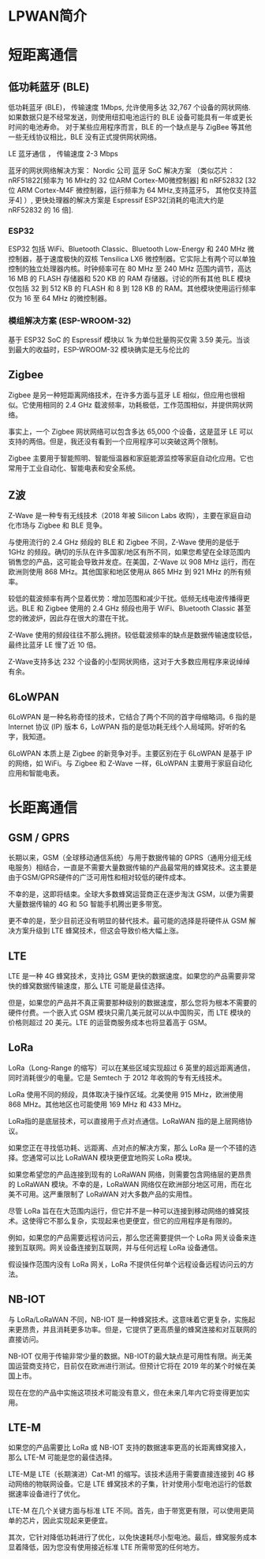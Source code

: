 # LPWAN简介


# 短距离通信

## 低功耗蓝牙 (BLE)
低功耗蓝牙 (BLE)， 传输速度 1Mbps, 允许使用多达 32,767 个设备的网状网络.
如果数据只是不经常发送，则使用纽扣电池运行的 BLE 设备可能具有一年或更长时间的电池寿命。
对于某些应用程序而言，BLE 的一个缺点是与 ZigBee 等其他一些无线协议相比，BLE 没有正式提供网状网络。

LE 蓝牙通信  ， 传输速度  2-3 Mbps

蓝牙的网状网络解决方案：
Nordic 公司 蓝牙 SoC 解决方案 （类似芯片：nRF51822[频率为 16 MHz的 32 位ARM Cortex-M0微控制器] 和 nRF52832 [32 位 ARM Cortex-M4F 微控制器，运行频率为 64 MHz,支持蓝牙5， 其他仅支持蓝牙4] ）, 更快处理器的解决方案是 Espressif ESP32[消耗的电流大约是 nRF52832 的 16 倍].

### ESP32
 ESP32 包括 WiFi、Bluetooth Classic、Bluetooth Low-Energy 和 240 MHz 微控制器，基于速度极快的双核 Tensilica LX6 微控制器。它实际上有两个可以单独控制的独立处理器内核。时钟频率可在 80 MHz 至 240 MHz 范围内调节，高达 16 MB 的 FLASH 存储器和 520 KB 的 RAM 存储器。讨论的所有其他 BLE 模块仅包括 32 到 512 KB 的 FLASH 和 8 到 128 KB 的 RAM。其他模块使用运行频率仅为 16 至 64 MHz 的微控制器。

### 模组解决方案 (ESP-WROOM-32)
基于 ESP32 SoC 的 Espressif 模块以 1k 为单位批量购买仅需 3.59 美元。当谈到最大的收益时，ESP-WROOM-32 模块确实是无与伦比的

## Zigbee
Zigbee 是另一种短距离网络技术，在许多方面与蓝牙 LE 相似，但应用也很相似。它使用相同的 2.4 GHz 载波频率，功耗极低，工作范围相似，并提供网状网络。

事实上，一个 Zigbee 网状网络可以包含多达 65,000 个设备，这是蓝牙 LE 可以支持的两倍。但是，我还没有看到一个应用程序可以突破这两个限制。

Zigbee 主要用于智能照明、智能恒温器和家庭能源监控等家庭自动化应用。它也常用于工业自动化、智能电表和安全系统。

## Z波
Z-Wave 是一种专有无线技术（2018 年被 Silicon Labs 收购），主要在家庭自动化市场与 Zigbee 和 BLE 竞争。

与使用流行的 2.4 GHz 频段的 BLE 和 Zigbee 不同，Z-Wave 使用的是低于 1GHz 的频段。确切的乐队在许多国家/地区有所不同，如果您希望在全球范围内销售您的产品，这可能会导致并发症。在美国，Z-Wave 以 908 MHz 运行，而在欧洲则使用 868 MHz。其他国家和地区使用从 865 MHz 到 921 MHz 的所有频率。

较低的载波频率有两个显着优势：增加范围和减少干扰。低频无线电波传播得更远。BLE 和 Zigbee 使用的 2.4 GHz 频段也用于 WiFi、Bluetooth Classic 甚至您的微波炉，因此存在很大的潜在干扰。

Z-Wave 使用的频段往往不那么拥挤。较低载波频率的缺点是数据传输速度较低，最终比蓝牙 LE 慢了近 10 倍。

Z-Wave支持多达 232 个设备的小型网状网络，这对于大多数应用程序来说绰绰有余。

## 6LoWPAN
6LoWPAN 是一种名称奇怪的技术，它结合了两个不同的首字母缩略词。6 指的是 Internet 协议 (IP) 版本 6，LoWPAN 指的是低功耗无线个人局域网。好听的名字，我知道。

6LoWPAN 本质上是 Zigbee 的新竞争对手。主要区别在于 6LoWPAN 是基于 IP 的网络，如 WiFi。与 Zigbee 和 Z-Wave 一样，6LoWPAN 主要用于家庭自动化应用和智能电表。



# 长距离通信 

## GSM / GPRS
长期以来，GSM（全球移动通信系统）与用于数据传输的 GPRS（通用分组无线电服务）相结合，一直是不需要大量数据传输的产品最常用的蜂窝技术。这主要是由于GSM/GPRS硬件的广泛可用性和相对较低的硬件成本。

不幸的是，这即将结束。全球大多数蜂窝运营商正在逐步淘汰 GSM，以便为需要大量数据传输的 4G 和 5G 智能手机腾出更多带宽。

更不幸的是，至少目前还没有明显的替代技术。最可能的选择是将硬件从 GSM 解决方案升级到 LTE 蜂窝技术，但这会导致价格大幅上涨。

## LTE
LTE 是一种 4G 蜂窝技术，支持比 GSM 更快的数据速度。如果您的产品需要非常快的蜂窝数据传输速度，那么 LTE 可能是最佳选择。

但是，如果您的产品并不真正需要那种级别的数据速度，那么您将为根本不需要的硬件付费。一个嵌入式 GSM 模块只需几美元就可以从中国购买，而 LTE 模块的价格则超过 20 美元。LTE 的运营商服务成本也将显着高于 GSM。


## LoRa
LoRa（Long-Range 的缩写）可以在某些区域实现超过 6 英里的超远距离通信，同时消耗很少的电量。它是 Semtech 于 2012 年收购的专有无线技术。

LoRa 使用不同的频段，具体取决于操作区域。北美使用 915 MHz，欧洲使用 868 MHz。其他地区也可能使用 169 MHz 和 433 MHz。

LoRa指的是底层技术，可以直接用于点对点通信。LoRaWAN 指的是上层网络协议。

如果您正在寻找低功耗、远距离、点对点的解决方案，那么 LoRa 是一个不错的选择。您通常可以比 LoRaWAN 模块更便宜地购买 LoRa 模块。

如果您希望您的产品连接到现有的 LoRaWAN 网络，则需要包含网络层的更昂贵的 LoRaWAN 模块。不幸的是，LoRaWAN 网络仅在欧洲部分地区可用，而在北美不可用。这严重限制了 LoRaWAN 对大多数产品的实用性。

尽管 LoRa 旨在在大范围内运行，但它并不是一种可以连接到移动网络的蜂窝技术。这使得它不那么复杂，实现起来也更便宜，但它的应用程序是有限的。

例如，如果您的产品需要远程访问云，那么您还需要提供一个 LoRa 网关设备来连接到互联网。网关设备连接到互联网，并与任何远程 LoRa 设备通信。

假设操作范围内没有 LoRa 网关，LoRa 不提供任何单个远程设备远程访问云的方法。

## NB-IOT
与 LoRa/LoRaWAN 不同，NB-IOT 是一种蜂窝技术。这意味着它更复杂，实施起来更昂贵，并且消耗更多功率。但是，它提供了更高质量的蜂窝连接和对互联网的直接访问。

NB-IOT 仅用于传输非常少量的数据。NB-IOT的最大缺点是可用性有限。尚无美国运营商支持它，目前仅在欧洲进行测试。但预计它将在 2019 年的某个时候在美国上市。

现在在您的产品中实施这项技术可能没有意义，但在未来几年内它将变得更加实用。

## LTE-M

如果您的产品需要比 LoRa 或 NB-IOT 支持的数据速率更高的长距离蜂窝接入，那么 LTE-M 可能是您的最佳选择。

LTE-M是 LTE（长期演进）Cat-M1 的缩写。该技术适用于需要直接连接到 4G 移动网络的物联网设备。它是 LTE 蜂窝技术的子集，针对使用小型电池运行的低数据速率设备进行了优化。

LTE-M 在几个关键方面与标准 LTE 不同。首先，由于带宽更有限，可以使用更简单的芯片，因此实现起来更便宜。

其次，它针对降低功耗进行了优化，以免快速耗尽小型电池。最后，蜂窝服务成本显着降低，因为您没有使用接近标准 LTE 所需带宽的任何地方。